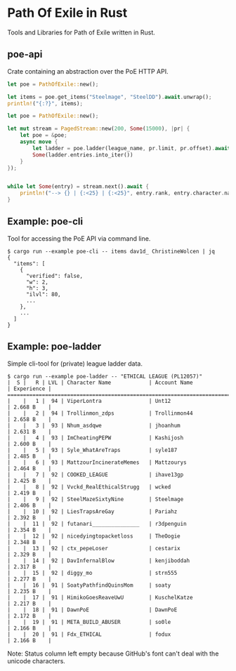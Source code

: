 Path Of Exile in Rust
=====================

Tools and Libraries for Path of Exile written in Rust.


## poe-api

Crate containing an abstraction over the PoE HTTP API.


```rust
let poe = PathOfExile::new();

let items = poe.get_items("Steelmage", "SteelDD").await.unwrap();
println!("{:?}", items);
```

```rust
let poe = PathOfExile::new();

let mut stream = PagedStream::new(200, Some(15000), |pr| {
    let poe = &poe;
    async move {
        let ladder = poe.ladder(league_name, pr.limit, pr.offset).await.unwrap();
        Some(ladder.entries.into_iter())
    }
});


while let Some(entry) = stream.next().await {
    println!("--> {} | {:<25} | {:<25}", entry.rank, entry.character.name, entry.account.name);
}
```

## Example: poe-cli

Tool for accessing the PoE API via command line.

    $ cargo run --example poe-cli -- items dav1d_ ChristineWolcen | jq
    {
      "items": [
        {
          "verified": false,
          "w": 2,
          "h": 3,
          "ilvl": 80,
          ...
        },
        ...
      ]
    }


## Example: poe-ladder

Simple cli-tool for (private) league ladder data.

    $ cargo run --example poe-ladder -- "ETHICAL LEAGUE (PL12057)"
    |  S |   R | LVL | Character Name            | Account Name              | Experience |
    =======================================================================================
    |    |   1 |  94 | ViperLontra               | Unt12                     | 2.668 B    |
    |    |   2 |  94 | Trollinmon_zdps           | Trollinmon44              | 2.658 B    |
    |    |   3 |  93 | Nhum_asdqwe               | jhoanhum                  | 2.631 B    |
    |    |   4 |  93 | ImCheatingPEPW            | Kashijosh                 | 2.600 B    |
    |    |   5 |  93 | Syle_WhatAreTraps         | syle187                   | 2.485 B    |
    |    |   6 |  93 | MattzourIncinerateMemes   | Mattzourys                | 2.464 B    |
    |    |   7 |  92 | COOKED_LEAGUE             | ihave13gp                 | 2.425 B    |
    |    |   8 |  92 | Vvckd_RealEthicalStrugg   | wcked                     | 2.419 B    |
    |    |   9 |  92 | SteelMazeSixtyNine        | Steelmage                 | 2.406 B    |
    |    |  10 |  92 | LiesTrapsAreGay           | Pariahz                   | 2.392 B    |
    |    |  11 |  92 | futanari_______________   | r3dpenguin                | 2.354 B    |
    |    |  12 |  92 | nicedyingtopacketloss     | TheOogie                  | 2.348 B    |
    |    |  13 |  92 | ctx_pepeLoser             | cestarix                  | 2.329 B    |
    |    |  14 |  92 | DavInfernalBlow           | kenjiboddah               | 2.317 B    |
    |    |  15 |  92 | diggy_mo                  | strn555                   | 2.277 B    |
    |    |  16 |  91 | SoatyPathfindQuinsMom     | soaty                     | 2.235 B    |
    |    |  17 |  91 | HimikoGoesReaveUwU        | KuschelKatze              | 2.217 B    |
    |    |  18 |  91 | DawnPoE                   | DawnPoE                   | 2.172 B    |
    |    |  19 |  91 | META_BUILD_ABUSER         | so0le                     | 2.166 B    |
    |    |  20 |  91 | Fdx_ETHICAL               | fodux                     | 2.166 B    |

Note: Status column left empty because GitHub's font can't deal with the unicode characters.

